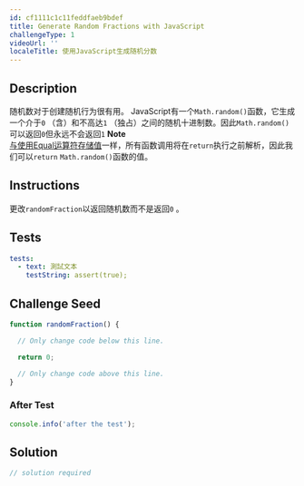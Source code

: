 ```yaml
---
id: cf1111c1c11feddfaeb9bdef
title: Generate Random Fractions with JavaScript
challengeType: 1
videoUrl: ''
localeTitle: 使用JavaScript生成随机分数
---
```


## Description
<section id="description">随机数对于创建随机行为很有用。 JavaScript有一个<code>Math.random()</code>函数，它生成一个介于<code>0</code> （含）和不高达<code>1</code> （独占）之间的随机十进制数。因此<code>Math.random()</code>可以返回<code>0</code>但永远不会返回<code>1</code> <strong>Note</strong> <br> <a href="learn/javascript-algorithms-and-data-structures/basic-javascript/storing-values-with-the-assignment-operator" target="_blank">与使用Equal运算符存储值</a>一样，所有函数调用将在<code>return</code>执行之前解析，因此我们可以<code>return</code> <code>Math.random()</code>函数的值。 </section>

## Instructions
<section id="instructions">更改<code>randomFraction</code>以返回随机数而不是返回<code>0</code> 。 </section>

## Tests
<section id='tests'>

```yml
tests:
  - text: 測試文本
    testString: assert(true);

```

</section>

## Challenge Seed
<section id='challengeSeed'>

<div id='js-seed'>

```js
function randomFraction() {

  // Only change code below this line.

  return 0;

  // Only change code above this line.
}

```

</div>


### After Test
<div id='js-teardown'>

```js
console.info('after the test');
```

</div>

</section>

## Solution
<section id='solution'>

```js
// solution required
```
</section>
